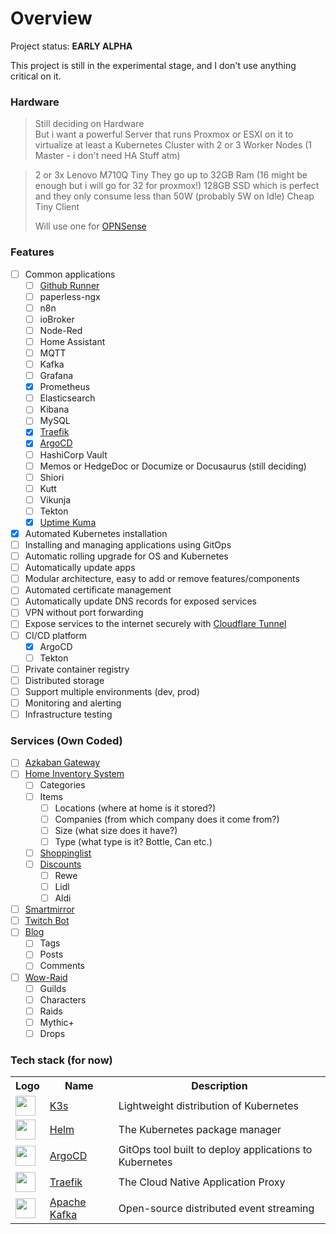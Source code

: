 # Overview

Project status: **EARLY ALPHA**

This project is still in the experimental stage, and I don't use anything critical on it.

### Hardware

> Still deciding on Hardware  
> But i want a powerful Server that runs Proxmox or ESXI on it to virtualize at least a Kubernetes Cluster with 2 or 3 Worker Nodes (1 Master - i don't need HA Stuff atm)

> 2 or 3x Lenovo M710Q Tiny
> They go up to 32GB Ram (16 might be enough but i will go for 32 for proxmox!)
> 128GB SSD which is perfect and they only consume less than 50W (probably 5W on Idle)
> Cheap Tiny Client
> 
> Will use one for [OPNSense](https://opnsense.org)
 

### Features

- [ ] Common applications
    - [ ] [Github Runner](https://docs.github.com/en/actions/hosting-your-own-runners)
    - [ ] paperless-ngx
    - [ ] n8n
    - [ ] ioBroker
    - [ ] Node-Red
    - [ ] Home Assistant
    - [ ] MQTT
    - [ ] Kafka
    - [ ] Grafana
    - [x] Prometheus
    - [ ] Elasticsearch
    - [ ] Kibana
    - [ ] MySQL
    - [x] [Traefik](https://traefik.thoraxia.de)
    - [x] [ArgoCD](https://argocd.thoraxia.de)
    - [ ] HashiCorp Vault
    - [ ] Memos or HedgeDoc or Documize or Docusaurus (still deciding)
    - [ ] Shiori
    - [ ] Kutt
    - [ ] Vikunja
    - [ ] Tekton
    - [x] [Uptime Kuma](https://kuma.thoraxia.de)
- [x] Automated Kubernetes installation
- [ ] Installing and managing applications using GitOps
- [ ] Automatic rolling upgrade for OS and Kubernetes
- [ ] Automatically update apps
- [ ] Modular architecture, easy to add or remove features/components
- [ ] Automated certificate management
- [ ] Automatically update DNS records for exposed services
- [ ] VPN without port forwarding
- [ ] Expose services to the internet securely with [Cloudflare Tunnel](https://www.cloudflare.com/products/tunnel/)
- [ ] CI/CD platform
    - [x] ArgoCD
    - [ ] Tekton
- [ ] Private container registry
- [ ] Distributed storage
- [ ] Support multiple environments (dev, prod)
- [ ] Monitoring and alerting
- [ ] Infrastructure testing

### Services (Own Coded)

- [ ] [Azkaban Gateway](https://api.thoraxia.de)
- [ ] [Home Inventory System](https://inventory.thoraxia.de)
    - [ ] Categories
    - [ ] Items
        - [ ] Locations (where at home is it stored?)
        - [ ] Companies (from which company does it come from?)
        - [ ] Size (what size does it have?)
        - [ ] Type (what type is it? Bottle, Can etc.)
    - [ ] [Shoppinglist](https://shoppinglist.thoraxia.de)
    - [ ] [Discounts](https://discounts.thoraxia.de)
        - [ ] Rewe
        - [ ] Lidl
        - [ ] Aldi
- [ ] [Smartmirror](https://mirror.thoraxia.de)
- [ ] [Twitch Bot](https://twitch.thoraxia.de)
- [ ] [Blog](https://blog.thoraxia.de)
    - [ ] Tags
    - [ ] Posts
    - [ ] Comments
- [ ] [Wow-Raid](https://raid.thoraxia.de)
    - [ ] Guilds
    - [ ] Characters
    - [ ] Raids
    - [ ] Mythic+
    - [ ] Drops

### Tech stack (for now)

<table>
    <tr>
        <th>Logo</th>
        <th>Name</th>
        <th>Description</th>
    </tr>
<tr>
        <td><img width="32" src="https://cncf-branding.netlify.app/img/projects/k3s/icon/color/k3s-icon-color.svg"></td>
        <td><a href="https://k3s.io">K3s</a></td>
        <td>Lightweight distribution of Kubernetes</td>
    </tr>
    <tr>
        <td><img width="32" src="https://cncf-branding.netlify.app/img/projects/helm/icon/color/helm-icon-color.svg"></td>
        <td><a href="https://helm.sh">Helm</a></td>
        <td>The Kubernetes package manager</td>
    </tr>
    <tr>
        <td><img width="32" src="https://cncf-branding.netlify.app/img/projects/argo/icon/color/argo-icon-color.svg"></td>
        <td><a href="https://argoproj.github.io/cd">ArgoCD</a></td>
        <td>GitOps tool built to deploy applications to Kubernetes</td>
    </tr>
    <tr>
        <td><img width="32" src="https://upload.wikimedia.org/wikipedia/commons/thumb/1/1b/Traefik.logo.png/1200px-Traefik.logo.png"></td>
        <td><a href="https://traefik.io/traefik/">Traefik</a></td>
        <td>The Cloud Native Application Proxy</td>
    </tr>
    <tr>
        <td><img width="32" src="https://upload.wikimedia.org/wikipedia/commons/thumb/0/05/Apache_kafka.svg/1200px-Apache_kafka.svg.png"></td>
        <td><a href="https://kafka.apache.org">Apache Kafka</a></td>
        <td>Open-source distributed event streaming</td>
    </tr>

</table>